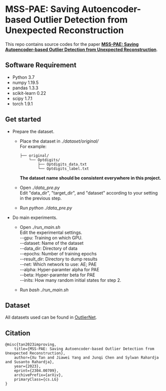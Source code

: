
# MSS-PAE: Saving Autoencoder-based Outlier Detection from Unexpected Reconstruction

This repo contains source codes for the paper [**MSS-PAE: Saving Autoencoder-based Outlier Detection from Unexpected Reconstruction**](http://arxiv.org/abs/2304.00709).

  

## Software Requirement

* Python 3.7
* numpy 1.19.5
* pandas 1.3.3
* scikit-learn 0.22
* scipy 1.7.1
* torch 1.9.1
  

## Get started

* Prepare the dataset.
    * Place the dataset in *./dataset/original/* \
        For example:
        ```
        ├── original/
            └── Optdigits/
                ├── Optdigits_data.txt
                └── Optdigits_label.txt
        ```
        **The dataset name should be consistent everywhere in this project.**

    * Open *./data_pre.py* \
        Edit "data_dir", "target_dir", and "dataset" according to your setting in the previous step.

    * Run *python ./data_pre.py*

* Do main experiments.
    * Open *./run_main.sh* \
        Edit the experimental settings. \
        --gpu: Training on which GPU. \
        --dataset: Name of the dataset \
        --data_dir: Directory of data \
        --epochs: Number of training epochs \
        --result_dir: Directory to dump results \
        --net: Which network to use: AE; PAE \
        --alpha: Hyper-paramter alpha for PAE \
        --beta: Hyper-paramter beta for PAE \
        --inits: How many random initial states for step 2.

    * Run *bash ./run_main.sh*

## Dataset
All datasets used can be found in [OutlierNet](http://www.OutlierNet.com).


## Citation
```
@misc{tan2023improving,
    title={MSS-PAE: Saving Autoencoder-based Outlier Detection from Unexpected Reconstruction},
    author={Xu Tan and Jiawei Yang and Junqi Chen and Sylwan Rahardja and Susanto Rahardja},
    year={2023},
    eprint={2304.00709},
    archivePrefix={arXiv},
    primaryClass={cs.LG}
}
```

